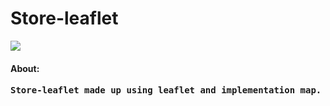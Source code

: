 # Store-leaflet

<img src = "./gif.gif">

#### About:

<pre><b>Store-leaflet made up using leaflet and implementation map.</b></pre>
